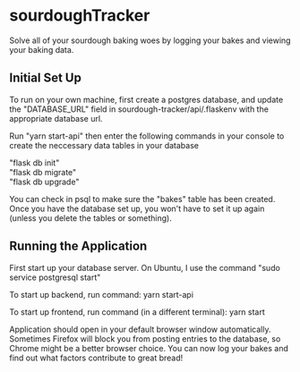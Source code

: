 # sourdoughTracker

Solve all of your sourdough baking woes by logging your bakes and viewing your baking data. 

## Initial Set Up
To run on your own machine, first create a postgres database, and update the "DATABASE_URL" field in sourdough-tracker/api/.flaskenv with the appropriate database url. 

Run "yarn start-api" then enter the following commands in your console to create the neccessary data tables in your database

"flask db init"  
"flask db migrate"  
"flask db upgrade"  

You can check in psql to make sure the "bakes" table has been created.  Once you have the database set up, you won't have to set it up again (unless you delete the tables or something). 

## Running the Application 

First start up your database server.  On Ubuntu, I use the command "sudo service postgresql start"


To start up backend, run command: yarn start-api

To start up frontend, run command (in a different terminal): yarn start


Application should open in your default browser window automatically. Sometimes Firefox will block you from posting entries to the database, so Chrome might be a better browser choice. 
You can now log your bakes and find out what factors contribute to great bread!
